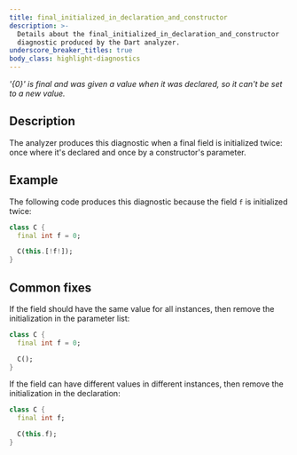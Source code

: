 ```yaml
---
title: final_initialized_in_declaration_and_constructor
description: >-
  Details about the final_initialized_in_declaration_and_constructor
  diagnostic produced by the Dart analyzer.
underscore_breaker_titles: true
body_class: highlight-diagnostics
---
```


_'{0}' is final and was given a value when it was declared, so it can't be set
to a new value._

## Description

The analyzer produces this diagnostic when a final field is initialized
twice: once where it's declared and once by a constructor's parameter.

## Example

The following code produces this diagnostic because the field `f` is
initialized twice:

```dart
class C {
  final int f = 0;

  C(this.[!f!]);
}
```

## Common fixes

If the field should have the same value for all instances, then remove the
initialization in the parameter list:

```dart
class C {
  final int f = 0;

  C();
}
```

If the field can have different values in different instances, then remove
the initialization in the declaration:

```dart
class C {
  final int f;

  C(this.f);
}
```
